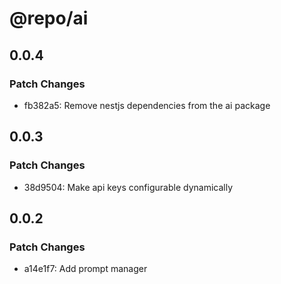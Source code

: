 # @repo/ai

## 0.0.4

### Patch Changes

- fb382a5: Remove nestjs dependencies from the ai package

## 0.0.3

### Patch Changes

- 38d9504: Make api keys configurable dynamically

## 0.0.2

### Patch Changes

- a14e1f7: Add prompt manager
